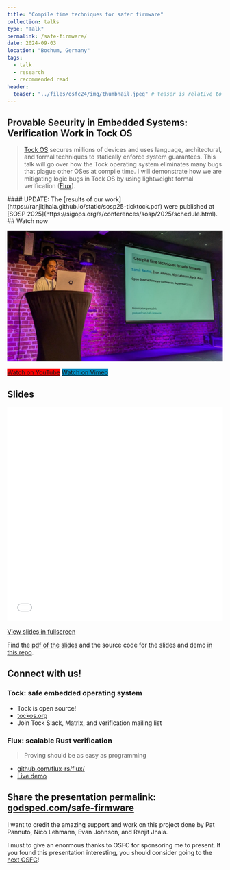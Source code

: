 ```yaml
---
title: "Compile time techniques for safer firmware"
collection: talks
type: "Talk"
permalink: /safe-firmware/
date: 2024-09-03
location: "Bochum, Germany"
tags:
  - talk
  - research
  - recommended read
header:
  teaser: "../files/osfc24/img/thumbnail.jpeg" # teaser is relative to /images/
---
```


## Provable Security in Embedded Systems: Verification Work in Tock OS

> [Tock OS](https://tockos.org/) secures millions of devices and uses language, architectural, and formal techniques to statically enforce system guarantees. This talk will go over how the Tock operating system eliminates many bugs that plague other OSes at compile time. I will demonstrate how we are mitigating logic bugs in Tock OS by using lightweight formal verification ([Flux](https://github.com/flux-rs/flux)). 

<div class="notice notice--announcement" markdown="1">
#### UPDATE: The [results of our work](https://ranjitjhala.github.io/static/sosp25-ticktock.pdf) were published at [SOSP 2025](https://sigops.org/s/conferences/sosp/2025/schedule.html).
</div>
## Watch now

[![](/files/osfc24/img/thumbnail.jpeg)](https://youtu.be/S7LZKfoEkYM)

<a class="btn btn--danger" style="background: red;" href="https://youtu.be/S7LZKfoEkYM">Watch on YouTube</a>
<a class="btn btn--danger" style="background: #008abf;" href="https://www.osfc.io/2024/talks/provable-security-in-embedded-systems-verification-work-in-tock-os/">Watch on Vimeo</a>

## Slides

<iframe src="/files/osfc24/slides.html" width="100%" height="500px" style="border:none;"></iframe>

<a class="btn" href="/files/osfc24/slides.html">View slides in fullscreen</a>


Find the [pdf of the slides](https://github.com/Samir-Rashid/osfc24-tockos-lightweight-verification/blob/master/slides.pdf) and the source code for the slides and demo [in this repo](https://github.com/Samir-Rashid/osfc24-tockos-lightweight-verification).

## Connect with us!
### Tock: safe embedded operating system
- Tock is open source!
- [tockos.org](https://tockos.org/)
- Join Tock Slack, Matrix, and verification mailing list

### Flux: scalable Rust verification
> Proving should be as easy as programming 

- [github.com/flux-rs/flux/](https://github.com/flux-rs/flux/)
- [Live demo](https://flux.programming.systems/)

## Share the presentation permalink: [godsped.com/safe-firmware](https://godsped.com/safe-firmware/)

I want to credit the amazing support and work on this project done by Pat Pannuto, Nico Lehmann, Evan Johnson, and Ranjit Jhala. 

I must to give an enormous thanks to OSFC for sponsoring me to present. If you found this presentation interesting, you should consider going to the [next OSFC](https://www.osfc.io/)!
